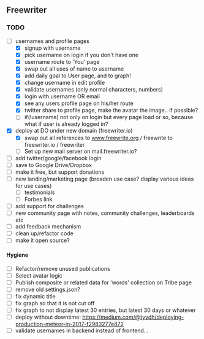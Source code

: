 ## Freewriter

### TODO
- [ ] usernames and profile pages
  - [X] signup with username
  - [X] pick username on login if you don't have one
  - [X] username route to 'You' page
  - [X] swap out all uses of name to username
  - [X] add daily goal to User page, and to graph!
  - [X] change username in edit profile
  - [X] validate usernames (only normal characters, numbers)
  - [X] login with username OR email
  - [X] see any users profile page on his/her route
  - [X] twitter share to profile page, make the avatar the image.. if possible?
  - [ ] if(!username) not only on login but every page load or so, because what if user is already logged in?
- [X] deploy at DO under new domain (freewriter.io)
  - [X] swap out all references to www.freewrite.org / freewrite to freewriter.io / freewriter
  - [ ] Set up new mail server on mail.freewriter.io?
- [ ] add twitter/google/facebook login
- [ ] save to Google Drive/Dropbox
- [ ] make it free, but support donations
- [ ] new landing/marketing page (broaden use case? display various ideas for use cases)
  - [ ] testimonials
  - [ ] Forbes link
- [ ] add support for challenges
- [ ] new community page with notes, community challenges, leaderboards etc
- [ ] add feedback mechanism
- [ ] clean up/refactor code
- [ ] make it open source?

#### Hygiene
- [ ] Refactor/remove unused publications
- [ ] Select avatar logic
- [ ] Publish composite or related data for 'words' collection on Tribe page
- [ ] remove old settings.json?
- [ ] fix dynamic title
- [ ] fix graph so that it is not cut off
- [ ] fix graph to not display latest 30 entries, but latest 30 days or whatever
- [ ] deploy without downtime: https://medium.com/@tyvdh/deploying-production-meteor-in-2017-f2983277e872
- [ ] validate usernames in backend instead of frontend...
